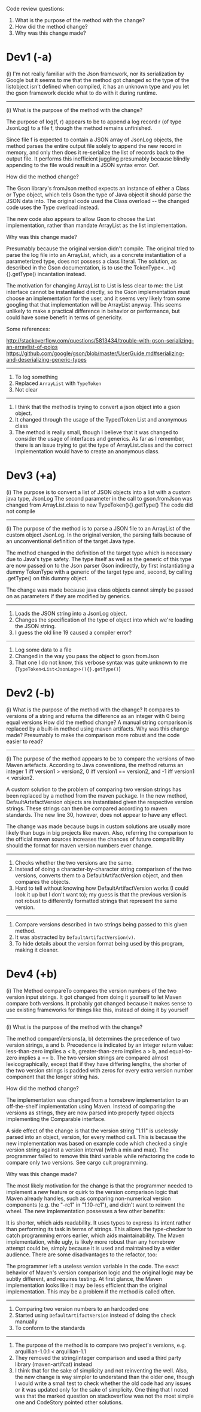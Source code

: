 Code review questions:
 1. What is the purpose of the method with the change?
 2. How did the method change?
 3. Why was this change made?



# Dev1 (-a)
(i) I'm not really familiar with the Json framework, nor its serialization by Google but it seems to me that the method got changed so the type of the listobject isn't defined when compiled, it has an unknown type and you let the gson framework decide what to do with it during runtime.

---

(i) What is the purpose of the method with the change?

The purpose of log(f, r) appears to be to append a log record r (of type JsonLog) to a file f, though the method remains unfinished.

Since file f is expected to contain a JSON array of JsonLog objects, the method parses the entire output file solely to append the new record in memory, and only then does it re-serialize the list of records back to the output file. It performs this inefficient juggling presumably because blindly appending to the file would result in a JSON syntax error. Oof.

How did the method change?

The Gson library's fromJson method expects an instance of either a Class or Type object, which tells Gson the type of Java object it should parse the JSON data into. The original code used the Class overload -- the changed code uses the Type overload instead.

The new code also appears to allow Gson to choose the List implementation, rather than mandate ArrayList as the list implementation.

Why was this change made?

Presumably because the original version didn't compile. The original tried to parse the log file into an ArrayList<JsonLog>, which, as a concrete instantiation of a parameterized type, does not possess a class literal. The solution, as described in the Gson documentation, is to use the TokenType<...>(){}.getType() incantation instead.

The motivation for changing ArrayList to List is less clear to me: the List interface cannot be instantiated directly, so the Gson implementation must choose an implementation for the user, and it seems very likely from some googling that that implementation will be ArrayList anyway. This seems unlikely to make a practical difference in behavior or performance, but could have some benefit in terms of genericity.

Some references:

http://stackoverflow.com/questions/5813434/trouble-with-gson-serializing-an-arraylist-of-pojos
https://github.com/google/gson/blob/master/UserGuide.md#serializing-and-deserializing-generic-types


---

1. To log something
2. Replaced `ArrayList` with `TypeToken`
3. Not clear

---

1. I think that the method is trying to convert a json object into a gson object.
2. It changed through the usage of the TypedToken List and anonymous class
3. The method is really small, though I believe that it was changed to consider the usage of interfaces and generics. As far as I remember, there is an issue trying to get the type of  ArrayList<JsonLog>.class and the correct implementation would have to create an anonymous class.


# Dev3 (+a)
(i) The purpose is to convert a list of JSON objects into a list with a custom java type, JsonLog
The second parameter in the call to gson.fromJson was changed from ArrayList.class to new TypeToken(){}.getType()
The code did not compile

---

(i) The purpose of the method is to parse a JSON file to an ArrayList of the custom object JsonLog. In the original version, the parsing fails because of an unconventional definition of the target Java type.

The method changed in the definition of the target type which is necessary due to Java's type safety. The type itself as well as the generic of this type are now passed on to the Json parser Gson indirectly, by first instantiating a dummy TokenType with a generic of the target type and, second, by calling .getType() on this dummy object.

The change was made because java class objects cannot simply be passed on as parameters if they are modified by generics.

---

1. Loads the JSON string into a JsonLog object.
2. Changes the specification of the type of object into which we're loading the JSON string.
3. I guess the old line 19 caused a compiler error?

---

1. Log some data to a file
2. Changed in the way you pass the object to gson.fromJson
3. That one I do not know, this verbose syntax was quite unknown to me (`TypeToken<List<JsonLog>>(){}.getType()`)

# Dev2 (-b)
(i) What is the purpose of the method with the change?
It compares to versions of a string and returns the difference as an integer with 0 being equal versions
How did the method change?
A manual string comparison is replaced by a built-in method using maven artifacts.
Why was this change made?
Presumably to make the comparison more robust and the code easier to read?

---

(i) The purpose of the method appears to be to compare the versions of two Maven artefacts. According to Java conventions, the method returns an integer 1 iff version1 > version2, 0 iff version1 == version2, and -1 iff version1 < version2.

A custom solution to the problem of comparing two version strings has been replaced by a method from the maven package. In the new method, DefaultArtefactVersion objects are instantiated given the respective version strings. These strings can then be compared according to maven standards. The new line 30, however, does not appear to have any effect.

The change was made because bugs in custom solutions are usually more likely than bugs in big projects like maven. Also, referring the comparison to the official maven sources increases the chances of future compatibility should the format for maven version numbers ever change.

---

1. Checks whether the two versions are the same.
2. Instead of doing a character-by-character string comparison of the two versions, converts them to a DefaultArtifactVersion object, and then compares the objects.
3. Hard to tell without knowing how DefaultArtifactVersion works (I could look it up but I don't want to); my guess is that the previous version is not robust to differently formatted strings that represent the same version.

---

1. Compare versions described in two strings being passed to this given method.
2. It was abstracted by `DefaultArtifactVersion(v)`.
3. To hide details about the version format being used by this program, making it cleaner.

# Dev4 (+b)
(i) The Method compareTo compares the version numbers of the two version input strings.
It got changed from doing it yourself to let Maven compare both versions.
It probably got changed because it makes sense to use existing frameworks for things like this, instead of doing it by yourself

---

(i) What is the purpose of the method with the change?

The method compareVersions(a, b) determines the precedence of two version strings, a and b. Precedence is indicated by an integer return value: less-than-zero implies a < b, greater-than-zero implies a > b, and equal-to-zero implies a == b. The two version strings are compared almost lexicographically, except that if they have differing lengths, the shorter of the two version strings is padded with zeros for every extra version number component that the longer string has.

How did the method change?

The implementation was changed from a homebrew implementation to an off-the-shelf implementation using Maven. Instead of comparing the versions as strings, they are now parsed into properly typed objects implementing the Comparable<T> interface.

A side effect of the change is that the version string "1.11" is uselessly parsed into an object, version, for every method call. This is because the new implementation was based on example code which checked a single version string against a version interval (with a min and max). The programmer failed to remove this third variable while refactoring the code to compare only two versions. See cargo cult programming.

Why was this change made?

The most likely motivation for the change is that the programmer needed to implement a new feature or quirk to the version comparison logic that Maven already handles, such as comparing non-numerical version components (e.g. the "-rc1" in "1.10-rc1"), and didn't want to reinvent the wheel. The new implementation possesses a few other benefits:

It is shorter, which aids readability.
It uses types to express its intent rather than performing its task in terms of strings. This allows the type-checker to catch programming errors earlier, which aids maintainability.
The Maven implementation, while ugly, is likely more robust than any homebrew attempt could be, simply because it is used and maintained by a wider audience.
There are some disadvantages to the refactor, too:

The programmer left a useless version variable in the code.
The exact behavior of Maven's version comparison logic and the original logic may be subtly different, and requires testing.
At first glance, the Maven implementation looks like it may be less efficient than the original implementation. This may be a problem if the method is called often.

---

1. Comparing two version numbers to an hardcoded one
2. Started using `DefaultArtifactVersion` instead of doing the check manually
3. To conform to the standards

---

1. The purpose of the method is to compare two project's versions, e.g. arquillian-1.0.1 < arquillian-1.1
2. They removed the string/integer comparison and used a third party library (maven-artifcat) instead
3. I think that for the sake of simplicity and not reinventing the well. Also, the new change is way simpler to understand than the older one, though I would write a small test to check whether the old code had any issues or it was updated only for the sake of simplicity. One thing that I noted was that the marked question on stackoverflow was not the most simple one and CodeStory pointed other solutions.
